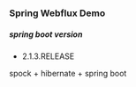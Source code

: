### Spring Webflux Demo

##### spring boot version
- 2.1.3.RELEASE


spock + hibernate + spring boot